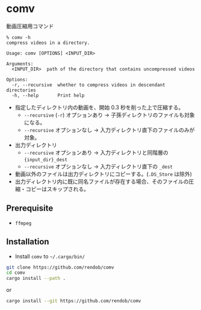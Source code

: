 # comv

動画圧縮用コマンド

```
% comv -h
compress videos in a directory.

Usage: comv [OPTIONS] <INPUT_DIR>

Arguments:
  <INPUT_DIR>  path of the directory that contains uncompressed videos

Options:
  -r, --recursive  whether to compress videos in descendant directories
  -h, --help       Print help
```

- 指定したディレクトリ内の動画を、開始 0.3 秒を削った上で圧縮する。
  - `--recursive` (`-r`) オプションあり → 子孫ディレクトリのファイルも対象になる。
  - `--recursive` オプションなし → 入力ディレクトリ直下のファイルのみが対象。
- 出力ディレクトリ
  - `--recursive` オプションあり → 入力ディレクトリと同階層の `{input_dir}_dest`
  - `--recursive` オプションなし → 入力ディレクトリ直下の `_dest`
- 動画以外のファイルは出力ディレクトリにコピーする。(`.DS_Store` は除外)
- 出力ディレクトリ内に既に同名ファイルが存在する場合、そのファイルの圧縮・コピーはスキップされる。

## Prerequisite

- `ffmpeg`

## Installation

- Install `comv` to `~/.cargo/bin/`

```sh
git clone https://github.com/rendob/comv
cd comv
cargo install --path .
```

or

```sh
cargo install --git https://github.com/rendob/comv
```
